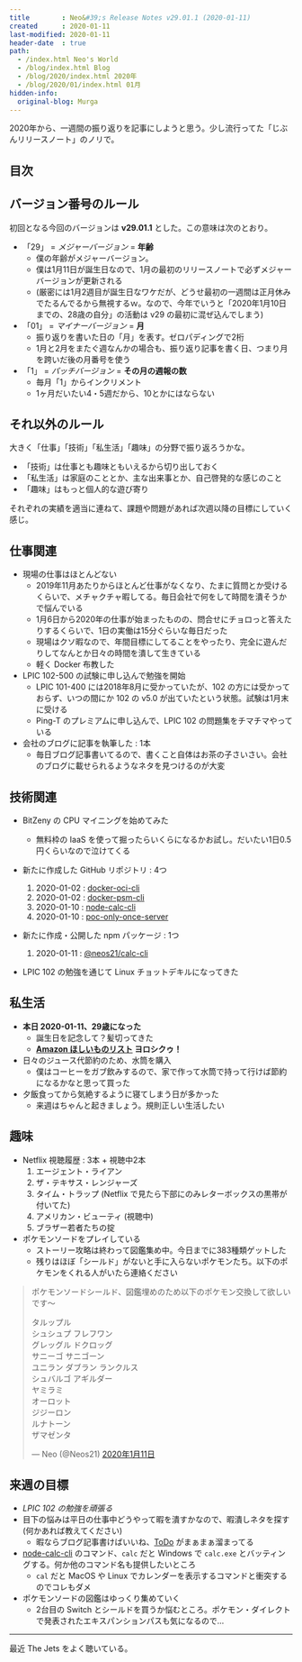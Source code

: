 ```yaml
---
title        : Neo&#39;s Release Notes v29.01.1 (2020-01-11)
created      : 2020-01-11
last-modified: 2020-01-11
header-date  : true
path:
  - /index.html Neo's World
  - /blog/index.html Blog
  - /blog/2020/index.html 2020年
  - /blog/2020/01/index.html 01月
hidden-info:
  original-blog: Murga
---
```


2020年から、一週間の振り返りを記事にしようと思う。少し流行ってた「じぶんリリースノート」のノリで。

## 目次

## バージョン番号のルール

初回となる今回のバージョンは __v29.01.1__ とした。この意味は次のとおり。

- 「29」 = _メジャーバージョン_ = __年齢__
  - 僕の年齢がメジャーバージョン。
  - 僕は1月11日が誕生日なので、1月の最初のリリースノートで必ずメジャーバージョンが更新される
  - (厳密には1月2週目が誕生日なワケだが、どうせ最初の一週間は正月休みでたるんでるから無視するｗ。なので、今年でいうと「2020年1月10日までの、28歳の自分」の活動は v29 の最初に混ぜ込んでしまう)
- 「01」 = _マイナーバージョン_ = __月__
  - 振り返りを書いた日の「月」を表す。ゼロパディングで2桁
  - 1月と2月をまたぐ週なんかの場合も、振り返り記事を書く日、つまり月を跨いだ後の月番号を使う
- 「1」 = _パッチバージョン_ = __その月の週報の数__
  - 毎月「1」からインクリメント
  - 1ヶ月だいたい4・5週だから、10とかにはならない

## それ以外のルール

大きく「仕事」「技術」「私生活」「趣味」の分野で振り返ろうかな。

- 「技術」は仕事とも趣味ともいえるから切り出しておく
- 「私生活」は家庭のこととか、主な出来事とか、自己啓発的な感じのこと
- 「趣味」はもっと個人的な遊び寄り

それぞれの実績を適当に連ねて、課題や問題があれば次週以降の目標にしていく感じ。

## 仕事関連

- 現場の仕事はほとんどない
  - 2019年11月あたりからほとんど仕事がなくなり、たまに質問とか受けるくらいで、メチャクチャ暇してる。毎日会社で何をして時間を潰そうかで悩んでいる
  - 1月6日から2020年の仕事が始まったものの、問合せにチョロっと答えたりするくらいで、1日の実働は15分ぐらいな毎日だった
  - 現場はクソ暇なので、年間目標にしてることをやったり、完全に遊んだりしてなんとか日々の時間を潰して生きている
  - 軽く Docker 布教した
- LPIC 102-500 の試験に申し込んで勉強を開始
  - LPIC 101-400 には2018年8月に受かっていたが、102 の方には受かっておらず、いつの間にか 102 の v5.0 が出ていたという状態。試験は1月末に受ける
  - Ping-T のプレミアムに申し込んで、LPIC 102 の問題集をチマチマやっている
- 会社のブログに記事を執筆した : 1本
  - 毎日ブログ記事書いてるので、書くこと自体はお茶の子さいさい。会社のブログに載せられるようなネタを見つけるのが大変

## 技術関連

- BitZeny の CPU マイニングを始めてみた
  - 無料枠の IaaS を使って掘ったらいくらになるかお試し。だいたい1日0.5円くらいなので泣けてくる
- 新たに作成した GitHub リポジトリ : 4つ
    1. 2020-01-02 : [docker-oci-cli](https://github.com/Neos21/docker-oci-cli)
    2. 2020-01-02 : [docker-psm-cli](https://github.com/Neos21/docker-psm-cli)
    3. 2020-01-10 : [node-calc-cli](https://github.com/Neos21/node-calc-cli)
    4. 2020-01-10 : [poc-only-once-server](https://github.com/Neos21/poc-only-once-server)
- 新たに作成・公開した npm パッケージ : 1つ
    1. 2020-01-11 : [@neos21/calc-cli](https://www.npmjs.com/package/@neos21/calc-cli)

- LPIC 102 の勉強を通じて Linux チョットデキルになってきた

## 私生活

- __本日 2020-01-11、29歳になった__
  - 誕生日を記念して？髪切ってきた
  - __[Amazon ほしいものリスト](https://amzn.to/2wcjVoM) ヨロシクゥ！__
- 日々のジュース代節約のため、水筒を購入
  - 僕はコーヒーをガブ飲みするので、家で作って水筒で持って行けば節約になるかなと思って買った
- 夕飯食ってから気絶するように寝てしまう日が多かった
  - 来週はちゃんと起きましょう。規則正しい生活したい

## 趣味

- Netflix 視聴履歴 : 3本 + 視聴中2本
    1. エージェント・ライアン
    2. ザ・テキサス・レンジャーズ
    3. タイム・トラップ (Netflix で見たら下部にのみレターボックスの黒帯が付いてた)
    4. アメリカン・ビューティ (視聴中)
    5. ブラザー若者たちの掟
- ポケモンソードをプレイしている
  - ストーリー攻略は終わって図鑑集め中。今日までに383種類ゲットした
  - 残りはほぼ「シールド」がないと手に入らないポケモンたち。以下のポケモンをくれる人がいたら連絡ください

> ポケモンソードシールド、図鑑埋めのため以下のポケモン交換して欲しいです〜
> 
> タルップル  
> シュシュプ フレフワン  
> グレッグル ドクロッグ  
> サニーゴ サニゴーン  
> ユニラン ダブラン ランクルス  
> シュバルゴ アギルダー  
> ヤミラミ  
> オーロット  
> ジジーロン  
> ルナトーン  
> ザマゼンタ
>
> — Neo (@Neos21) [2020年1月11日](https://twitter.com/Neos21/status/1215992920186077184?ref_src=twsrc%5Etfw)

## 来週の目標

- _LPIC 102 の勉強を頑張る_
- 目下の悩みは平日の仕事中どうやって暇を潰すかなので、暇潰しネタを探す (何かあれば教えてください)
  - 暇ならブログ記事書けばいいね、[ToDo](https://github.com/Neos21/Neos21/issues) がまぁまぁ溜まってる
- [node-calc-cli](https://github.com/Neos21/node-calc-cli) のコマンド、`calc` だと Windows で `calc.exe` とバッティングする。何か他のコマンド名も提供したいところ
  - `cal` だと MacOS や Linux でカレンダーを表示するコマンドと衝突するのでコレもダメ
- ポケモンソードの図鑑はゆっくり集めていく
  - 2台目の Switch とシールドを買うか悩むところ。ポケモン・ダイレクトで発表されたエキスパンションパスも気になるので…

---

最近 The Jets をよく聴いている。
